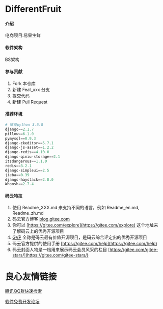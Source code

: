 # DifferentFruit

#### 介绍
电商项目:易果生鲜

#### 软件架构
BS架构

#### 参与贡献

1. Fork 本仓库
2. 新建 Feat_xxx 分支
3. 提交代码
4. 新建 Pull Request

#### 推荐环境
```python
# 推荐python 3.6.8
django==2.1.7
pillow==6.1.0
pymysql==0.9.3
django-ckeditor==5.7.1
django-js-asset==1.2.2
django-redis==4.10.0
django-qiniu-storage==2.1
itsdangerous==1.1.0
redis==3.2.1
django-simpleui==2.5
jieba==0.39
django-haystack==2.8.0
Whoosh==2.7.4
```

#### 码云特技

1. 使用 Readme\_XXX.md 来支持不同的语言，例如 Readme\_en.md, Readme\_zh.md
2. 码云官方博客 [blog.gitee.com](https://blog.gitee.com)
3. 你可以 [https://gitee.com/explore](https://gitee.com/explore) 这个地址来了解码云上的优秀开源项目
4. [GVP](https://gitee.com/gvp) 全称是码云最有价值开源项目，是码云综合评定出的优秀开源项目
5. 码云官方提供的使用手册 [https://gitee.com/help](https://gitee.com/help)
6. 码云封面人物是一档用来展示码云会员风采的栏目 [https://gitee.com/gitee-stars/](https://gitee.com/gitee-stars/)

 # 良心友情链接

[腾讯QQ群快速检索](http://u.720life.cn/s/8cf73f7c)

[软件免费开发论坛](http://u.720life.cn/s/bbb01dc0)